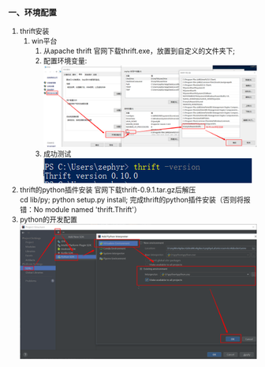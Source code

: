 ### 一、环境配置
1. thrift安装
    1. win平台
        1. 从apache thrift 官网下载thrift.exe，放置到自定义的文件夹下;
        1. 配置环境变量:   
            ![Image text](note-images/thrift01.png)
        1. 成功测试
            ![mage text](note-images/thrift02.png)
1. thrift的python插件安装
    官网下载thrift-0.9.1.tar.gz后解压  
    cd lib/py;
    python setup.py install;
    完成thrift的python插件安装（否则将报错：No module named 'thrift.Thrift'）
1. python的开发配置
    ![image text](note-images/python01.png)
    